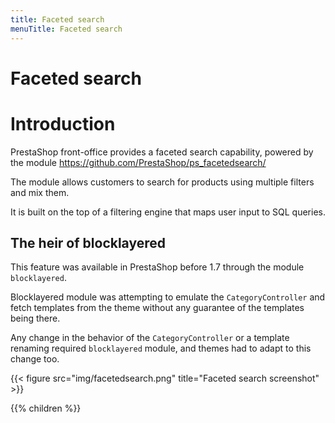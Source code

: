 ```yaml
---
title: Faceted search
menuTitle: Faceted search
---
```


# Faceted search

# Introduction

PrestaShop front-office provides a faceted search capability, powered by the module https://github.com/PrestaShop/ps_facetedsearch/

The module allows customers to search for products using multiple filters and mix them.

It is built on the top of a filtering engine that maps user input to SQL queries.

## The heir of blocklayered

This feature was available in PrestaShop before 1.7 through the module `blocklayered`.

Blocklayered module was attempting to emulate the `CategoryController` and fetch templates from the theme without any guarantee of the templates being there.

Any change in the behavior of the `CategoryController` or a template renaming required `blocklayered` module, and themes had to adapt to this change too.

{{< figure src="img/facetedsearch.png" title="Faceted search screenshot" >}}


{{% children %}}